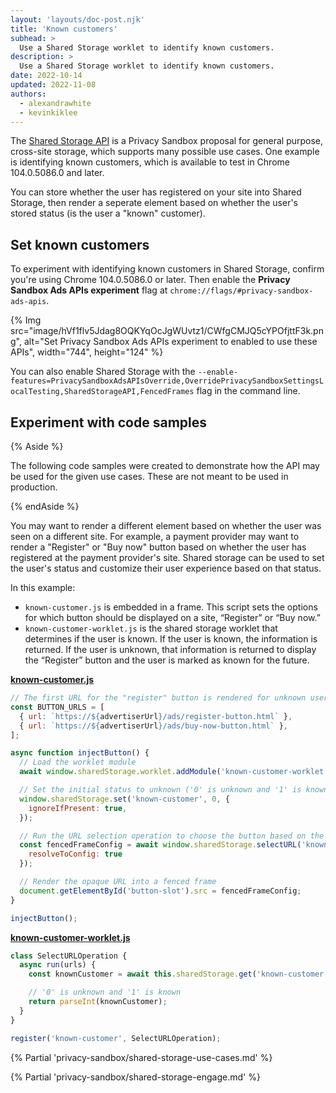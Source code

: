 ```yaml
---
layout: 'layouts/doc-post.njk'
title: 'Known customers'
subhead: >
  Use a Shared Storage worklet to identify known customers.
description: >
  Use a Shared Storage worklet to identify known customers.
date: 2022-10-14
updated: 2022-11-08
authors:
  - alexandrawhite
  - kevinkiklee
---
```


The [Shared Storage API](/docs/privacy-sandbox/shared-storage/) is a Privacy
Sandbox proposal for general purpose, cross-site storage, which supports many
possible use cases. One example is identifying known customers, which is
available to test in Chrome 104.0.5086.0 and later.

You can store whether the user has registered on your site into Shared Storage,
then render a seperate element based on whether the user's stored status (is
the user a "known" customer).

## Set known customers

To experiment with identifying known customers in Shared Storage, confirm
you're using Chrome 104.0.5086.0 or later. Then enable the
**Privacy Sandbox Ads APIs experiment** flag at `chrome://flags/#privacy-sandbox-ads-apis`.

{% Img
	src="image/hVf1flv5Jdag8OQKYqOcJgWUvtz1/CWfgCMJQ5cYPOfjttF3k.png",
	alt="Set Privacy Sandbox Ads APIs experiment to enabled to use these APIs",
	width="744", height="124"
%}

You can also enable Shared Storage with the `--enable-features=PrivacySandboxAdsAPIsOverride,OverridePrivacySandboxSettingsLocalTesting,SharedStorageAPI,FencedFrames` flag in the command line. 

## Experiment with code samples

{% Aside %}

The following code samples were created to demonstrate how the API may be used
for the given use cases. These are not meant to be used in production.

{% endAside %}

You may want to render a different element based on whether the user was seen on a different site. For example, a payment provider may want to render a "Register" or "Buy now" button based on whether the user has registered at the payment provider's site. Shared storage can be used to set the user's status and customize their user experience based on that status.

In this example:
*   `known-customer.js` is embedded in a frame. This script sets the options for which button should be displayed on a site, “Register” or “Buy now.”
*   `known-customer-worklet.js`  is the shared storage worklet that determines if the user is known. If the user is known, the information is returned. If the user is unknown, that information is returned to display the “Register” button and the user is marked as known for the future.

**[known-customer.js](https://github.com/GoogleChromeLabs/shared-storage-demo/blob/main/sites/content-producer/url-selection/known-customer.js)**

```js
// The first URL for the "register" button is rendered for unknown users.
const BUTTON_URLS = [
  { url: `https://${advertiserUrl}/ads/register-button.html` },
  { url: `https://${advertiserUrl}/ads/buy-now-button.html` },
];

async function injectButton() {
  // Load the worklet module
  await window.sharedStorage.worklet.addModule('known-customer-worklet.js');

  // Set the initial status to unknown ('0' is unknown and '1' is known)
  window.sharedStorage.set('known-customer', 0, {
    ignoreIfPresent: true,
  });

  // Run the URL selection operation to choose the button based on the user status
  const fencedFrameConfig = await window.sharedStorage.selectURL('known-customer', BUTTON_URLS, {
    resolveToConfig: true
  });

  // Render the opaque URL into a fenced frame
  document.getElementById('button-slot').src = fencedFrameConfig;
}

injectButton();
```

**[known-customer-worklet.js](https://github.com/GoogleChromeLabs/shared-storage-demo/blob/main/sites/content-producer/url-selection/known-customer-worklet.js)**

```js
class SelectURLOperation {
  async run(urls) {
    const knownCustomer = await this.sharedStorage.get('known-customer');

    // '0' is unknown and '1' is known
    return parseInt(knownCustomer);
  }
}

register('known-customer', SelectURLOperation);
```

{% Partial 'privacy-sandbox/shared-storage-use-cases.md' %}

{% Partial 'privacy-sandbox/shared-storage-engage.md' %}
